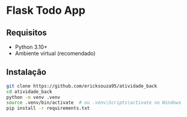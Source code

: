 # Flask Todo App

## Requisitos
- Python 3.10+
- Ambiente virtual (recomendado)

## Instalação

```bash
git clone https://github.com/ericksouza95/atividade_back
cd atividade_back
python -m venv .venv
source .venv/bin/activate  # ou .venv\Scripts\activate no Windows
pip install -r requirements.txt
